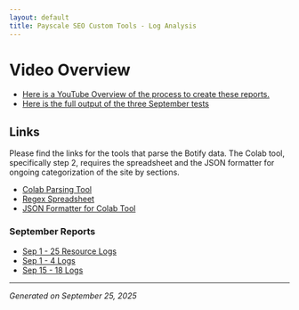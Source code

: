 ```yaml
---
layout: default
title: Payscale SEO Custom Tools - Log Analysis
---
```

# Video Overview
- [Here is a YouTube Overview of the process to create these reports.](https://youtu.be/lKa6NsrGcZU)
- [Here is the full output of the three September tests](https://drive.google.com/drive/folders/1cJUoNbeTBqoh0MtFraGRay1hsGxVv-Fj?usp=drive_link)

## Links
Please find the links for the tools that parse the Botify data. The Colab tool, specifically step 2, requires the spreadsheet and the JSON formatter for ongoing categorization of the site by sections.

- [Colab Parsing Tool](https://colab.research.google.com/drive/1x0S9XcJ5iULEcM8frDPNpoP1qnSzdCRa?usp=sharing)
- [Regex Spreadsheet](https://docs.google.com/spreadsheets/d/1sBv_tUgGK4joTZdLr3Uic15U0IeCwR4MQPmO5rPD8b4/edit?gid=2022667523#gid=2022667523)
- [JSON Formatter for Colab Tool](https://regex-pattern-generator.onrender.com/)

### September Reports
- [Sep 1 - 25 Resource Logs](/outputs/url_categorization_report_20250925_resources.md)
- [Sep 1 - 4 Logs](/outputs/url_categorization_report_sep1-4.md)
- [Sep 15 - 18 Logs](/outputs/url_categorization_report_20250925_sep15-18.md)


---
*Generated on September 25, 2025*
